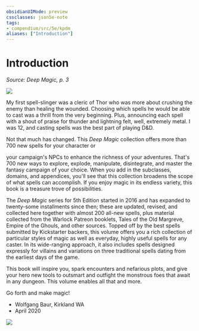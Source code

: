 ```yaml
---
obsidianUIMode: preview
cssclasses: json5e-note
tags:
- compendium/src/5e/kpdm
aliases: ["Introduction"]
---
```

# Introduction
*Source: Deep Magic, p. 3* 

![](https://raw.githubusercontent.com/TheGiddyLimit/homebrew/master/_img/KPDM/full/001-0018.webp#center)

My first spell-slinger was a cleric of Thor who was more about crushing the enemy than healing the wounded. Choosing which spells he would be able to cast was a thrill from the very beginning. Plus, announcing each spell with a shout of praise for thunder and lightning felt, well, extremely metal. I was 12, and casting spells was the best part of playing D&D.

Not that much has changed. This *Deep Magic* collection offers more than 700 new spells for your character or

your campaign's NPCs to enhance the richness of your adventures. That's 700 new ways to explore, explode, manipulate, disintegrate, and master the fantasy campaign of your choice. When you add in the subclasses, domains, and appendices, you'll see that this collection broadens the scope of what spells can accomplish. If you enjoy magic in its endless variety, this book is a treasure trove of possibilities.

The *Deep Magic* series for 5th Edition started in 2016 and has expanded to twenty-some installments since then; these are updated, revised, and collected here together with almost 200 all-new spells, plus material collected from the Warlock Patreon booklets, Tales of the Old Margreve, Empire of the Ghouls, and other sources. Topped off by the best spells submitted by Kickstarter backers, this volume offers you a rich collection of particular styles of magic as well as everyday, highly useful spells for any caster. In its wide-ranging approach, it also includes spells designed expressly for villains and variations on three traditional spells dating from the earliest days of the game.

This book will inspire you, spark encounters and nefarious plots, and give your hero new tools to outsmart and outfight the monstrous foes that await in any dungeon. This volume enables all that and more.

Go forth and make magic!

- Wolfgang Baur, Kirkland WA  
- April 2020  

![](https://raw.githubusercontent.com/TheGiddyLimit/homebrew/master/_img/KPDM/full/001-0028.webp#center)